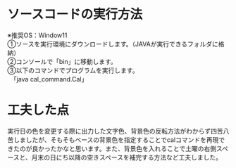 # ソースコードの実行方法
※推奨OS：Window11  
①ソースを実行環境にダウンロードします。（JAVAが実行できるフォルダに格納）  
②コンソールで「bin」に移動します。  
③以下のコマンドでプログラムを実行します。  
　「java cal_command.Cal」  

# 工夫した点
実行日の色を変更する際に出力した文字色、背景色の反転方法がわからず四苦八苦しましたが、そもそもベースの背景色を指定することでcalコマンドを再現できたのが良かったかなと思います。また、背景色を入れることで土曜の右側スペースと、月末の日にち以降の空きスペースを補完する方法など工夫しました。
